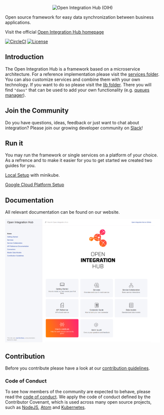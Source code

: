 <p align="center">
  <img src="https://github.com/openintegrationhub/openintegrationhub/blob/master/Assets/medium-oih-einzeilig-zentriert.jpg" alt="Open Integration Hub (OIH)" width="400"/>
</p>

Open source framework for easy data synchronization between business applications.


Visit the official [Open Integration Hub homepage](https://www.openintegrationhub.org/)

[![CircleCI](https://circleci.com/gh/openintegrationhub/openintegrationhub/tree/master.svg?style=svg)](https://circleci.com/gh/openintegrationhub/openintegrationhub/tree/master)
[![License](https://img.shields.io/badge/License-Apache%202.0-yellow.svg)](LICENSE)

## Introduction
The Open Integration Hub is a framework based on a microservice architecture. For a reference implementation please visit the [services folder](services). You can also customize services and combine them with your own technology. If you want to do so please visit the [lib folder](lib). There you will find `"daos"` that can be used to add your own functionality (e.g. [queues manager](https://github.com/openintegrationhub/openintegrationhub/blob/master/lib/component-orchestrator/src/QueuesManager.js#L2)).

## Join the Community

Do you have questions, ideas, feedback or just want to chat about integration? Please join our growing developer community on [Slack]( https://join.slack.com/t/openintegrationhub/shared_invite/zt-kwbj0osy-hgzhKJJmYn4tXeVN42udtg)! 

## Run it
You may run the framework or single services on a platform of your choice. As a refrence and to make it easier for you to get started we created two guides for you.

[Local Setup](https://openintegrationhub.github.io//docs/Getting%20Started/LocalInstallationGuide.html) with minikube.

[Google Cloud Platform Setup](https://openintegrationhub.github.io/docs/Getting%20Started/GCPInstallationGuide.html)


## Documentation
All relevant documentation can be found on our website.

<p align="center">
  <a href="https://openintegrationhub.github.io/"><img src="https://github.com/openintegrationhub/openintegrationhub/blob/master/Assets/DocuWebsite.PNG" alt="Developer Documentation"></a>
</p>


## Contribution

Before you contribute please have a look at our [contribution guidelines](CONTRIBUTING.md).

### Code of Conduct

To see how members of the community are expected to behave, please read the [code of conduct](CODE_OF_CONDUCT.md). We apply the code of conduct defined by the Contributor Covenant, which is used across many open source projects, such as [NodeJS](https://github.com/nodejs/node), [Atom](https://github.com/atom/atom) and [Kubernetes](https://github.com/kubernetes/kubernetes).
